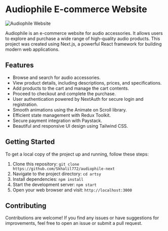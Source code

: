 # Audiophile E-commerce Website

![Audiophile Website](https://res.cloudinary.com/dz209s6jk/image/upload/v1619786082/Challenges/ax9kvjgksws1lz8vrlim.jpg)

Audiophile is an e-commerce website for audio accessories. It allows users to explore and purchase a wide range of high-quality audio products. This project was created using Next.js, a powerful React framework for building modern web applications.

## Features

- Browse and search for audio accessories.
- View product details, including descriptions, prices, and specifications.
- Add products to the cart and manage the cart contents.
- Proceed to checkout and complete the purchase.
- User authentication powered by NextAuth for secure login and registration.
- Smooth animations using the Animate on Scroll library.
- Efficient state management with Redux Toolkit.
- Secure payment integration with Paystack.
- Beautiful and responsive UI design using Tailwind CSS.

## Getting Started

To get a local copy of the project up and running, follow these steps:

1. Clone this repository: `git clone https://github.com/Skhalil772/audiophile-next`
2. Navigate to the project directory: `cd artsy`
3. Install dependencies: `npm install`
4. Start the development server: `npm start`
5. Open your web browser and visit: `http://localhost:3000`

## Contributing

Contributions are welcome! If you find any issues or have suggestions for improvements, feel free to open an issue or submit a pull request.
